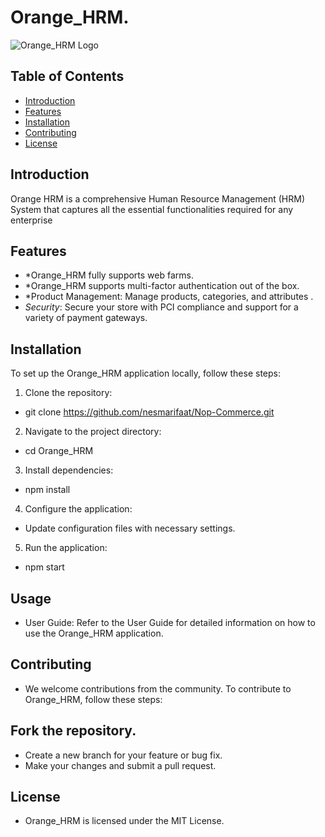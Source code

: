 # Orange_HRM.

![Orange_HRM Logo]("https://unixmen.com/wp-content/uploads/2015/11/OrangeHRM.jpg")
## Table of Contents

- [Introduction](#introduction)
- [Features](#features)
- [Installation](#instalation)
- [Contributing](#ontributing)
- [License](#license)

## Introduction
Orange HRM is a comprehensive Human Resource Management (HRM) System that captures all the essential functionalities required for any enterprise

## Features

- *Orange_HRM fully supports web farms.
- *Orange_HRM supports multi-factor authentication out of the box.
- *Product Management: Manage products, categories, and attributes .
- *Security*: Secure your store with PCI compliance and support for a variety of payment gateways.

## Installation

To set up the Orange_HRM application locally, follow these steps:

1. Clone the repository:
*   git clone https://github.com/nesmarifaat/Nop-Commerce.git
2. Navigate to the project directory:
*   cd Orange_HRM
3. Install dependencies:
*   npm install
4. Configure the application:

* Update configuration files with necessary settings.
5. Run the application:
*   npm start

## Usage
* User Guide: Refer to the User Guide for detailed information on how to use the Orange_HRM application.

## Contributing
* We welcome contributions from the community. To contribute to Orange_HRM, follow these steps:

## Fork the repository.
* Create a new branch for your feature or bug fix.
* Make your changes and submit a pull request.

## License
* Orange_HRM is licensed under the MIT License.